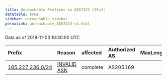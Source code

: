 ```yaml
---
title: Unreachable Prefixes in AS57324 (IPv4)
datatable: true
sidebar: unreachable_sidebar
permalink: unreachable_AS57324-v4.html
---
```


Data as of 2018-11-03 10:30:00 UTC


<div class="datatable-begin"></div>

| Prefix                                                     | Reason                                                                                                  | affected   | Authorized AS   |   MaxLength | Anchor                                         |   unreachable /24s |
|:-----------------------------------------------------------|:--------------------------------------------------------------------------------------------------------|:-----------|:----------------|------------:|:-----------------------------------------------|-------------------:|
| [185.227.236.0/24](https://stat.ripe.net/185.227.236.0/24) | [INVALID ASN](https://rpki-validator.ripe.net/announcement-preview?asn=AS57324&prefix=185.227.236.0/24) | complete   | AS205169        |          24 | [RIPE](unreachable_RIPE_NCC_RPKI_Root-v4.html) |                  1 |

<div class="datatable-end"></div>